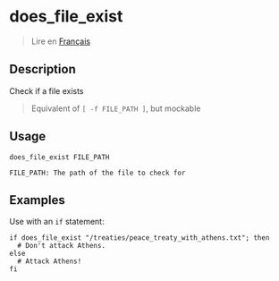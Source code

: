 # does_file_exist

> Lire en [Français](/docs/fr/helpers/does_file_exist.md)

## Description

Check if a file exists

> Equivalent of `[ -f FILE_PATH ]`, but mockable

## Usage

```text
does_file_exist FILE_PATH

FILE_PATH: The path of the file to check for
```

## Examples

Use with an `if` statement:

```shell
if does_file_exist "/treaties/peace_treaty_with_athens.txt"; then
  # Don't attack Athens.
else
  # Attack Athens!
fi
```
